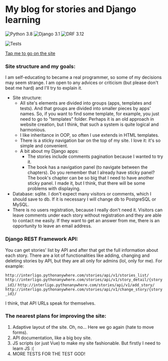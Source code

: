 # My blog for stories and Django learning

![Python 3.8](https://img.shields.io/badge/Python-v3.8-blue) ![Django 3.1](https://img.shields.io/badge/Django-v3.1-red) ![DRF 3.12](https://img.shields.io/badge/DRF-v3.12-yellow)

![Tests](https://img.shields.io/badge/Tests-30/30-green)

[Tap me to go on the site](http://interligo.pythonanywhere.com/ "Blog's URL")

### Site structure and my goals:
I am self-educating to became a real programmer, so some of my decisions may seem strange. I am open to any advices or criticism (but please don't beat me hard) and I'll try to explain it.
* Site structure:
    * All site's elements are divided into groups (apps, templates and tests). And that groups are divided into smaller pieces by apps' names. So, if you want to find some template, for example, you just need to go to "templates" folder. Perhaps it is an old approach in website creation, but I think, that such a system is quite logical and harmonious.
    * I like inheritance in OOP, so often I use extends in HTML templates.
    * There is a sticky navigation bar on the top of my site. I love it: it's so simple and convenient.
    * A bit about my Django apps:
        * The stories include comments pagination because I wanted to try it.
        * The book has a navigation panel (to navigate between the chapters). Do you remember that I already have sticky panel? The book's chapter can be so big that I need to have another sticky panel. I made it, but I think, that there will be some problems with displaying. 
* Database: sqlite. I don't expect many visitors or comments, which I should save to db. If it is necessary I will change db to PostgreSQL or MySQL.
* There is no users registration, because I really don't need it. Visitors can leave comments under each story without registration and they are able to contact me easily. If they want to get an answer from me, there is an opportunity to leave an email address.

### Django REST Framework API:
You can get stories' list by API and after that get the full information about each story. There are a lot of functionalities like adding, changing and deleting stories by API, but they are all only for admins (lol, only for me).
For example:

`http://interligo.pythonanywhere.com/stories/api/v1/stories_list/`
`http://interligo.pythonanywhere.com/stories/api/v1/story_detail/{story_id}/`
`http://interligo.pythonanywhere.com/stories/api/v1/add_story/`
`http://interligo.pythonanywhere.com/stories/api/v1/change_story/{story_id}/`

I think, that API URLs speak for themselves.

### The nearest plans for improving the site:
1. Adaptive layout of the site. Oh, no... Here we go again (hate to move forms).
1. API documentation, like a big boy site.
1. JS scripts (or just Vue) to make my site fashionable. But firstly I need to learn JS :(
1. MORE TESTS FOR THE TEST GOD!
